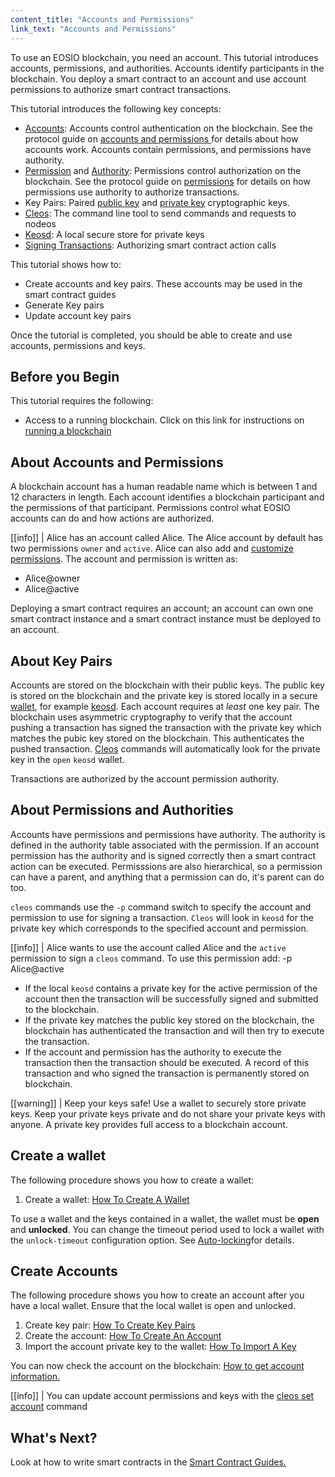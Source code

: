 ```yaml
---
content_title: "Accounts and Permissions"
link_text: "Accounts and Permissions"
---
```


To use an EOSIO blockchain, you need an account. This tutorial introduces accounts, permissions, and authorities. Accounts identify participants in the blockchain. You deploy a smart contract to an account and use account permissions to authorize smart contract transactions.

This tutorial introduces the following key concepts:
* [Accounts](../../glossary/index#account): Accounts control authentication on the blockchain. See the protocol guide on [accounts and permissions ](../../60_protocol-guides/40_accounts_and_permissions.md/#2-accounts) for details about how accounts work. Accounts contain permissions, and permissions have authority.  
* [Permission](../../glossary/index/#permission) and [Authority](../../glossary/index/#authority): Permissions control authorization on the blockchain. See the protocol guide on [permissions](../../60_protocol-guides/40_accounts_and_permissions.md/#3-permissions) for details on how permissions use authority to authorize transactions. 
* Key Pairs: Paired [public key](../../glossary/index/#public-key) and [private key](../../glossary/index/#private-key) cryptographic keys.
* [Cleos](../../glossary/index#cleos): The command line tool to send commands and requests to nodeos
* [Keosd](../../glossary/index#keosd): A local secure store for private keys
* [Signing Transactions](../../60_protocol-guides/20_transactions_protocol.md/#22-signed-transaction-instance): Authorizing smart contract action calls

 This tutorial shows how to:
* Create accounts and key pairs. These accounts may be used in the smart contract guides
* Generate Key pairs
* Update account key pairs

Once the tutorial is completed, you should be able to create and use accounts, permissions and keys.

## Before you Begin

This tutorial requires the following:
* Access to a running blockchain. Click on this link for instructions on [running a blockchain](10_running-a-blockchain.md)

## About Accounts and Permissions

A blockchain account has a human readable name which is between 1 and 12 characters in length. Each account identifies a blockchain participant and the permissions of that participant. Permissions control what EOSIO accounts can do and how actions are authorized.


[[info]]
| Alice has an account called Alice. The Alice account by default has two permissions `owner` and `active`. Alice can also add and [customize permissions](../../60_protocol-guides/40_accounts_and_permissions.md/#341-custom-permissions). 
The account and permission is written as:
* Alice@owner
* Alice@active

Deploying a smart contract requires an account; an account can own one smart contract instance and a smart contract instance must be deployed to an account.

## About Key Pairs

Accounts are stored on the blockchain with their public keys. The public key is stored on the blockchain and the private key is stored locally in a secure [wallet](../../glossary/index/#wallet), for example [keosd](../../glossary/index#keosd). Each account requires at *least* one key pair. The blockchain uses asymmetric cryptography to verify that the account pushing a transaction has signed the transaction with the private key which matches the pubic key stored on the blockchain. This authenticates the pushed transaction.
[Cleos](../../glossary/index#cleos) commands will automatically look for the private key in the `open` `keosd` wallet.  

Transactions are authorized by the account permission authority.   

## About Permissions and Authorities

Accounts have permissions and permissions have authority. The authority is defined in the authority table associated with the permission. If an account permission has the authority and is signed correctly then a smart contract action can be executed.
Permisssions are also hierarchical, so a permission can have a parent, and anything that a permission can do, it's parent can do too. 

`cleos` commands use the `-p` command switch to specify the account and permission to use for signing a transaction. `Cleos` will look in `keosd` for the private key which corresponds to the specified account and permission.

[[info]]
| Alice wants to use the account called Alice and the `active` permission to sign a `cleos` command. To use this permission add:
-p Alice@active

* If the local `keosd` contains a private key for the active permission of the account then the transaction will be successfully signed and submitted to the blockchain.
* If the private key matches the public key stored on the blockchain, the blockchain has authenticated the transaction and will then try to execute the transaction.
* If the account and permission has the authority to execute the transaction then the transaction should be executed. A record of this transaction and who signed the transaction is permanently stored on blockchain.

[[warning]]
| Keep your keys safe! Use a wallet to securely store private keys. Keep your private keys private and do not share your private keys with anyone. A private key provides full access to a blockchain account.

## Create a wallet
The following procedure shows you how to create a wallet:

1. Create a wallet: [How To Create A Wallet](https://developers.eos.io/manuals/eos/latest/cleos/how-to-guides/how-to-create-a-wallet)

To use a wallet and the keys contained in a wallet, the wallet must be **open** and **unlocked**. You can change the timeout period used to lock a wallet with the `unlock-timeout` configuration option. See [Auto-locking](https://developers.eos.io/manuals/eos/latest/keosd/usage#auto-locking)for details. 

## Create Accounts

The following procedure shows you how to create an account after you have a local wallet. Ensure that the local wallet is open and unlocked.

1. Create key pair: [How To Create Key Pairs](https://developers.eos.io/manuals/eos/latest/cleos/how-to-guides/how-to-create-key-pairs)
2. Create the account: [How To Create An Account](https://developers.eos.io/manuals/eos/latest/cleos/how-to-guides/how-to-create-an-account)
3. Import the account private key to the wallet: [How To Import A Key](https://developers.eos.io/manuals/eos/latest/cleos/how-to-guides/how-to-import-a-key)
 
You can now check the account on the blockchain: [How to get account information.](https://developers.eos.io/manuals/eos/latest/cleos/how-to-guides/how-to-get-account-information) 

[[info]]
| You can update account permissions and keys with the [cleos set account](https://developers.eos.io/manuals/eos/latest/cleos/command-reference/set/set-account) command

## What's Next?

Look at how to write smart contracts in the [Smart Contract Guides.](../index.md)
